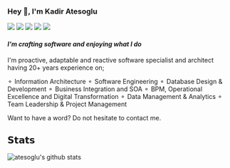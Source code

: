 ### Hey 👋, I'm Kadir Atesoglu

[![](https://img.shields.io/badge/-@kadiratesoglu-%231DA1F2?style=flat-square&logo=twitter&logoColor=ffffff)](https://twitter.com/kadiratesoglu)
[![](https://img.shields.io/badge/-@atesoglu-%23181717?style=flat-square&logo=github)](https://github.com/atesoglu)
[![](https://img.shields.io/badge/-Kadir%20Atesoglu-blue?style=flat-square&logo=Linkedin&logoColor=white&link=https://www.linkedin.com/in/kadir-atesoglu/)](https://www.linkedin.com/in/kadir-atesoglu/)
[![](https://img.shields.io/website?color=0ab9e6&style=flat-square&up_message=atesoglu.me&url=https%3A%2F%2Fatesoglu.me)](https://atesoglu.me)
<img src="https://komarev.com/ghpvc/?username=atesoglu&color=9e9e9e&style=flat-square" />

#### *I'm crafting software and enjoying what I do*
I'm proactive, adaptable and reactive software specialist and architect having 20+ years experience on;

⚬ Information Architecture
⚬ Software Engineering
⚬ Database Design & Development
⚬ Business Integration and SOA
⚬ BPM, Operational Excellence and Digital Transformation
⚬ Data Management & Analytics
⚬ Team Leadership & Project Management

Want to have a word? Do not hesitate to contact me.

## 𝗦𝘁𝗮𝘁𝘀

![atesoglu's github stats](https://github-readme-stats.vercel.app/api?username=atesoglu&show_icons=true)
